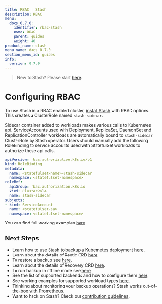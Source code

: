 ```yaml
---
title: RBAC | Stash
description: RBAC
menu:
  docs_0.7.0:
    identifier: rbac-stash
    name: RBAC
    parent: guides
    weight: 40
product_name: stash
menu_name: docs_0.7.0
section_menu_id: guides
info:
  version: 0.7.0
---
```


> New to Stash? Please start [here](/docs/0.7.0/concepts/README).

# Configuring RBAC

To use Stash in a RBAC enabled cluster, [install Stash](/docs/0.7.0/setup/install) with RBAC options. This creates a ClusterRole named `stash-sidecar`.

Sidecar container added to workloads makes various calls to Kubernetes api. ServiceAccounts used with Deployment, ReplicaSet, DaemonSet and ReplicationController workloads are automatically bound to `stash-sidecar` ClusterRole by Stash operator. Users should manually add the following RoleBinding to service accounts used with StatefulSet workloads to authorize these api calls.

```yaml
apiVersion: rbac.authorization.k8s.io/v1
kind: RoleBinding
metadata:
  name: <statefulset-name>-stash-sidecar
  namespace: <statefulset-namespace>
roleRef:
  apiGroup: rbac.authorization.k8s.io
  kind: ClusterRole
  name: stash-sidecar
subjects:
- kind: ServiceAccount
  name: <statefulset-sa>
  namespace: <statefulset-namespace>
```

You can find full working examples [here](/docs/0.7.0/guides/workloads).

## Next Steps

- Learn how to use Stash to backup a Kubernetes deployment [here](/docs/0.7.0/guides/backup).
- Learn about the details of Restic CRD [here](/docs/0.7.0/concepts/crds/restic).
- To restore a backup see [here](/docs/0.7.0/guides/restore).
- Learn about the details of Recovery CRD [here](/docs/0.7.0/concepts/crds/recovery).
- To run backup in offline mode see [here](/docs/0.7.0/guides/offline_backup)
- See the list of supported backends and how to configure them [here](/docs/0.7.0/guides/backends).
- See working examples for supported workload types [here](/docs/0.7.0/guides/workloads).
- Thinking about monitoring your backup operations? Stash works [out-of-the-box with Prometheus](/docs/0.7.0/guides/monitoring).
- Want to hack on Stash? Check our [contribution guidelines](/docs/0.7.0/CONTRIBUTING).
